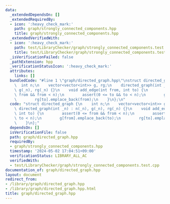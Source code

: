 ```yaml
---
data:
  _extendedDependsOn: []
  _extendedRequiredBy:
  - icon: ':heavy_check_mark:'
    path: graph/strongly_connected_components.hpp
    title: graph/strongly_connected_components.hpp
  _extendedVerifiedWith:
  - icon: ':heavy_check_mark:'
    path: test/LibraryChecker/graph/strongly_connected_components.test.cpp
    title: test/LibraryChecker/graph/strongly_connected_components.test.cpp
  _isVerificationFailed: false
  _pathExtension: hpp
  _verificationStatusIcon: ':heavy_check_mark:'
  attributes:
    links: []
  bundledCode: "#line 1 \"graph/directed_graph.hpp\"\nstruct directed_graph {\n  \
    \  int n;\n    vector<vector<int>> g, rg;\n    directed_graph(int _n) : n(_n),\
    \ g(_n), rg(_n) {}\n    void add_edge(int from, int to) {\n        assert(0 <=\
    \ from && from < n);\n        assert(0 <= to && to < n);\n        g[from].emplace_back(to);\n\
    \        rg[to].emplace_back(from);\n    }\n};\n"
  code: "struct directed_graph {\n    int n;\n    vector<vector<int>> g, rg;\n   \
    \ directed_graph(int _n) : n(_n), g(_n), rg(_n) {}\n    void add_edge(int from,\
    \ int to) {\n        assert(0 <= from && from < n);\n        assert(0 <= to &&\
    \ to < n);\n        g[from].emplace_back(to);\n        rg[to].emplace_back(from);\n\
    \    }\n};"
  dependsOn: []
  isVerificationFile: false
  path: graph/directed_graph.hpp
  requiredBy:
  - graph/strongly_connected_components.hpp
  timestamp: '2024-05-02 17:04:51+09:00'
  verificationStatus: LIBRARY_ALL_AC
  verifiedWith:
  - test/LibraryChecker/graph/strongly_connected_components.test.cpp
documentation_of: graph/directed_graph.hpp
layout: document
redirect_from:
- /library/graph/directed_graph.hpp
- /library/graph/directed_graph.hpp.html
title: graph/directed_graph.hpp
---
```

